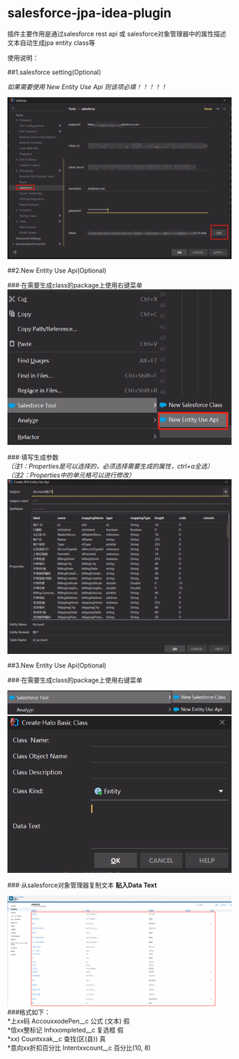 # salesforce-jpa-idea-plugin
插件主要作用是通过salesforce rest api 或 salesforce对象管理器中的属性描述文本自动生成jpa entity class等

使用说明：
  
##1.salesforce setting(Optional)

*如果需要使用 New Entity Use Api 则该项必填！！！！！*

  ![img.png](images/img.png)

##2.New Entity Use Api(Optional)

###·在需要生成class的package上使用右键菜单  
![img.png](images/img1.png)
  
###·填写生成参数  
*（注1：Properties是可以选择的，必须选择需要生成的属性，ctrl+a全选）*  
*（注2：Properties中的单元格可以进行修改）*  
![img.png](images/img2.png)

##3.New Entity Use Api(Optional)

###·在需要生成class的package上使用右键菜单    
  
![img.png](images/img3.png)
![img.png](images/img5.png)
  
###·从salesforce对象管理器复制文本 **贴入Data Text**


![img.png](images/img4.png)  
###格式如下：  
*上xx码	AccouxxodePen__c	公式 (文本)		假  
*信xx整标记	Infxxompleted__c	复选框		假  
*xx)	Countxxak__c	查找(区(县))		真  
*意向xx折扣百分比	Intentxxcount__c	百分比(10, 8)  
